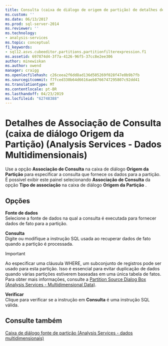 ```yaml
---
title: Consulta (caixa de diálogo de origem de partição) de detalhes de associação (Analysis Services - dados multidimensionais) | Microsoft Docs
ms.custom: ''
ms.date: 06/13/2017
ms.prod: sql-server-2014
ms.reviewer: ''
ms.technology:
- analysis-services
ms.topic: conceptual
f1_keywords:
- sql12.asvs.cubeeditor.partitions.partitionfilterexpression.f1
ms.assetid: 697874d4-3f7a-4126-96f5-37cc8e2ee306
author: minewiskan
ms.author: owend
manager: craigg
ms.openlocfilehash: c26ceea2f6dd8ad136d505269f028f47e0b9b7fb
ms.sourcegitcommit: f7fced330b64d6616aeb8766747295807c92dd41
ms.translationtype: MT
ms.contentlocale: pt-BR
ms.lasthandoff: 04/23/2019
ms.locfileid: "62748388"
---
```

# <a name="query-binding-detail-partition-source-dialog-box-analysis-services---multidimensional-data"></a>Detalhes de Associação de Consulta (caixa de diálogo Origem da Partição) (Analysis Services - Dados Multidimensionais)
  Use a opção **Associação de Consulta** na caixa de diálogo **Origem da Partição** para especificar a consulta que fornece os dados para a partição. É possível exibir este painel selecionando **Associação de Consulta** da opção **Tipo de associação** na caixa de diálogo **Origem da Partição** .  
  
## <a name="options"></a>Opções  
 **Fonte de dados**  
 Selecione a fonte de dados na qual a consulta é executada para fornecer dados de fato para a partição.  
  
 **Consulta**  
 Digite ou modifique a instrução SQL usada ao recuperar dados de fato quando a partição é processada.  
  
> [!IMPORTANT]  
>  Ao especificar uma cláusula WHERE, um subconjunto de registros pode ser usado para esta partição. Isso é essencial para evitar duplicação de dados quando várias partições estiverem baseadas em uma única tabela de fatos. Para obter mais informações, consulte a [Partition Source Dialog Box &#40;Analysis Services - Multidimensional Data&#41;](partition-source-dialog-box-analysis-services-multidimensional-data.md).  
  
 **Verificar**  
 Clique para verificar se a instrução em **Consulta** é uma instrução SQL válida.  
  
## <a name="see-also"></a>Consulte também  
 [Caixa de diálogo fonte de partição &#40;Analysis Services - dados multidimensionais&#41;](partition-source-dialog-box-analysis-services-multidimensional-data.md)  
  
  
